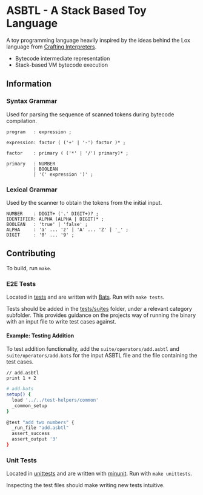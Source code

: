 # ASBTL - A Stack Based Toy Language

A toy programming language heavily inspired by the ideas behind the Lox
language from [Crafting Interpreters](https://craftinginterpreters.com/).

- Bytecode intermediate representation
- Stack-based VM bytecode execution

## Information

### Syntax Grammar

Used for parsing the sequence of scanned tokens during bytecode compilation.

```text
program   : expression ;

expression: factor ( ('+' | '-') factor )* ;

factor    : primary ( ('*' | '/') primary)* ;

primary   : NUMBER
          | BOOLEAN
          | '(' expression ')' ;
```

### Lexical Grammar

Used by the scanner to obtain the tokens from the initial input.

```text
NUMBER    : DIGIT+ ('.' DIGIT+)? ;
IDENTIFIER: ALPHA (ALPHA | DIGIT)* ;
BOOLEAN   : 'true' | 'false' ;
ALPHA     : 'a' ... 'z' | 'A' ... 'Z' | '_' ;
DIGIT     : '0' ... '9' ;
```

## Contributing

To build, run `make`.

### E2E Tests

Located in [tests](./tests/) and are written with [Bats](https://bats-core.readthedocs.io/en/stable/index.html).
Run with `make tests`.

Tests should be added in the [tests/suites](./tests/suite/) folder, under a
relevant category subfolder. This provides guidance on the projects way
of running the binary with an input file to write test cases against.

#### Example: Testing Addition

To test addition functionality, add the `suite/operators/add.asbtl` and
`suite/operators/add.bats` for the input ASBTL file and the file containing
the test cases.

```text
// add.asbtl
print 1 + 2
```

```bash
# add.bats
setup() {
  load '../../test-helpers/common'
  _common_setup
}

@test "add two numbers" {
  _run_file "add.asbtl"
  assert_success
  assert_output '3'
}
```

### Unit Tests

Located in [unittests](./unittests/) and are written with [minunit](https://github.com/bzgec/minunit/blob/master/README.md).
Run with `make unittests`.

Inspecting the test files should make writing new tests intuitive.
